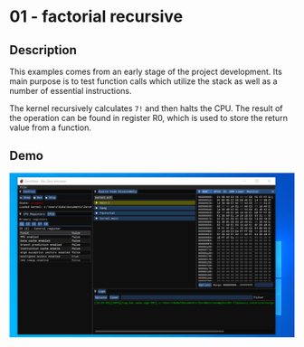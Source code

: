 # 01 - factorial recursive

## Description

This examples comes from an early stage of the project development. Its main purpose is to test function calls which utilize the stack as well as a number of essential instructions.

The kernel recursively calculates `7!` and then halts the CPU. The result of the operation can be found in register R0, which is used to store the return value from a function.

## Demo

<img src="../../misc/screenshots/gifs/examples/01-factorial_recursive.gif">